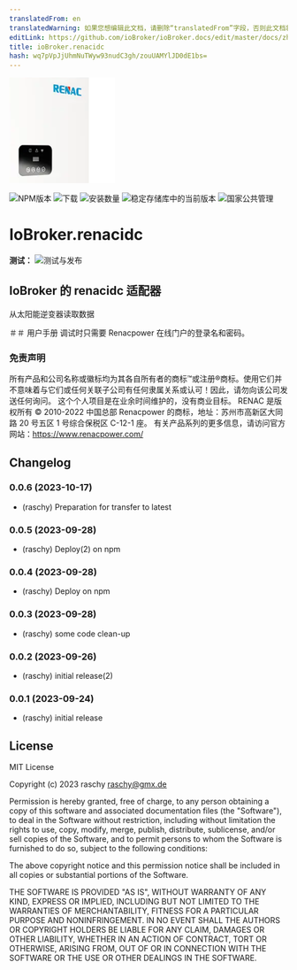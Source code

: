 ```yaml
---
translatedFrom: en
translatedWarning: 如果您想编辑此文档，请删除“translatedFrom”字段，否则此文档将再次自动翻译
editLink: https://github.com/ioBroker/ioBroker.docs/edit/master/docs/zh-cn/adapterref/iobroker.renacidc/README.md
title: ioBroker.renacidc
hash: wq7pVpJjUhmNuTWyw93nudC3gh/zouUAMYlJD0dE1bs=
---
```

![标识](../../../en/adapterref/iobroker.renacidc/admin/renacidc.png)

![NPM版本](https://img.shields.io/npm/v/iobroker.renacidc.svg)
![下载](https://img.shields.io/npm/dm/iobroker.renacidc.svg)
![安装数量](https://iobroker.live/badges/renacidc-installed.svg)
![稳定存储库中的当前版本](https://iobroker.live/badges/renacidc-stable.svg)
![国家公共管理](https://nodei.co/npm/iobroker.renacidc.png?downloads=true)

# IoBroker.renacidc
**测试：** ![测试与发布](https://github.com/raschy/ioBroker.renacidc/workflows/Test%20and%20Release/badge.svg)

## IoBroker 的 renacidc 适配器
从太阳能逆变器读取数据

＃＃ 用户手册
调试时只需要 Renacpower 在线门户的登录名和密码。

### 免责声明
所有产品和公司名称或徽标均为其各自所有者的商标™或注册®商标。使用它们并不意味着与它们或任何关联子公司有任何隶属关系或认可！因此，请勿向该公司发送任何询问。
这个个人项目是在业余时间维护的，没有商业目标。 RENAC 是版权所有 © 2010-2022 中国总部 Renacpower 的商标，地址：苏州市高新区大同路 20 号五区 1 号综合保税区 C-12-1 座。
有关产品系列的更多信息，请访问官方网站：https://www.renacpower.com/

## Changelog
<!--
	Placeholder for the next version (at the beginning of the line):
	### **WORK IN PROGRESS**
-->
### 0.0.6 (2023-10-17)
* (raschy) Preparation for transfer to latest

### 0.0.5 (2023-09-28)
* (raschy) Deploy(2) on npm

### 0.0.4 (2023-09-28)
* (raschy) Deploy on npm

### 0.0.3 (2023-09-28)
* (raschy) some code clean-up

### 0.0.2 (2023-09-26)
* (raschy) initial release(2)

### 0.0.1 (2023-09-24)
* (raschy) initial release

## License
MIT License

Copyright (c) 2023 raschy <raschy@gmx.de>

Permission is hereby granted, free of charge, to any person obtaining a copy
of this software and associated documentation files (the "Software"), to deal
in the Software without restriction, including without limitation the rights
to use, copy, modify, merge, publish, distribute, sublicense, and/or sell
copies of the Software, and to permit persons to whom the Software is
furnished to do so, subject to the following conditions:

The above copyright notice and this permission notice shall be included in all
copies or substantial portions of the Software.

THE SOFTWARE IS PROVIDED "AS IS", WITHOUT WARRANTY OF ANY KIND, EXPRESS OR
IMPLIED, INCLUDING BUT NOT LIMITED TO THE WARRANTIES OF MERCHANTABILITY,
FITNESS FOR A PARTICULAR PURPOSE AND NONINFRINGEMENT. IN NO EVENT SHALL THE
AUTHORS OR COPYRIGHT HOLDERS BE LIABLE FOR ANY CLAIM, DAMAGES OR OTHER
LIABILITY, WHETHER IN AN ACTION OF CONTRACT, TORT OR OTHERWISE, ARISING FROM,
OUT OF OR IN CONNECTION WITH THE SOFTWARE OR THE USE OR OTHER DEALINGS IN THE
SOFTWARE.